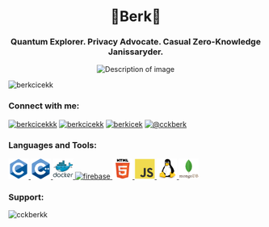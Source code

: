 <h1 align="center">🐲Berk🐲</h1>
<h3 align="center">Quantum Explorer. Privacy Advocate. Casual Zero-Knowledge Janissaryder.</h3>

<p align="center">
  <img src="https://github.com/berkcicekk/berkcicekk/assets/90208101/2a1a9fd9-abcf-4965-8598-7380e308b09d" alt="Description of image">

<p align="left"> <img src="https://komarev.com/ghpvc/?username=berkcicekk&label=Profile%20views&color=0e75b6&style=flat" alt="berkcicekk" /> </p>


<h3 align="left">Connect with me:</h3>
<p align="left">
<a href="https://twitter.com/berkcicekkk" target="blank"><img align="center" src="https://raw.githubusercontent.com/rahuldkjain/github-profile-readme-generator/master/src/images/icons/Social/twitter.svg" alt="berkcicekkk" height="30" width="40" /></a>
<a href="https://linkedin.com/in/berkcicekk" target="blank"><img align="center" src="https://raw.githubusercontent.com/rahuldkjain/github-profile-readme-generator/master/src/images/icons/Social/linked-in-alt.svg" alt="berkcicekk" height="30" width="40" /></a>
<a href="https://instagram.com/berkicek" target="blank"><img align="center" src="https://raw.githubusercontent.com/rahuldkjain/github-profile-readme-generator/master/src/images/icons/Social/instagram.svg" alt="berkicek" height="30" width="40" /></a>
<a href="https://medium.com/@cckberk" target="blank"><img align="center" src="https://raw.githubusercontent.com/rahuldkjain/github-profile-readme-generator/master/src/images/icons/Social/medium.svg" alt="@cckberk" height="30" width="40" /></a>
</p>

<h3 align="left">Languages and Tools:</h3>
<p align="left"> <a href="https://www.cprogramming.com/" target="_blank" rel="noreferrer"> <img src="https://raw.githubusercontent.com/devicons/devicon/master/icons/c/c-original.svg" alt="c" width="40" height="40"/> </a> <a href="https://www.w3schools.com/cpp/" target="_blank" rel="noreferrer"> <img src="https://raw.githubusercontent.com/devicons/devicon/master/icons/cplusplus/cplusplus-original.svg" alt="cplusplus" width="40" height="40"/> </a> <a href="https://www.docker.com/" target="_blank" rel="noreferrer"> <img src="https://raw.githubusercontent.com/devicons/devicon/master/icons/docker/docker-original-wordmark.svg" alt="docker" width="40" height="40"/> </a> <a href="https://firebase.google.com/" target="_blank" rel="noreferrer"> <img src="https://www.vectorlogo.zone/logos/firebase/firebase-icon.svg" alt="firebase" width="40" height="40"/> </a> <a href="https://www.w3.org/html/" target="_blank" rel="noreferrer"> <img src="https://raw.githubusercontent.com/devicons/devicon/master/icons/html5/html5-original-wordmark.svg" alt="html5" width="40" height="40"/> </a> <a href="https://developer.mozilla.org/en-US/docs/Web/JavaScript" target="_blank" rel="noreferrer"> <img src="https://raw.githubusercontent.com/devicons/devicon/master/icons/javascript/javascript-original.svg" alt="javascript" width="40" height="40"/> </a> <a href="https://www.linux.org/" target="_blank" rel="noreferrer"> <img src="https://raw.githubusercontent.com/devicons/devicon/master/icons/linux/linux-original.svg" alt="linux" width="40" height="40"/> </a> <a href="https://www.mongodb.com/" target="_blank" rel="noreferrer"> <img src="https://raw.githubusercontent.com/devicons/devicon/master/icons/mongodb/mongodb-original-wordmark.svg" alt="mongodb" width="40" height="40"/> </a> </p>

<h3 align="left">Support:</h3>
<p><a href="https://www.buymeacoffee.com/cckberkk"> <img align="left" src="https://cdn.buymeacoffee.com/buttons/v2/default-yellow.png" height="50" width="210" alt="cckberkk" /></a></p><br><br>



